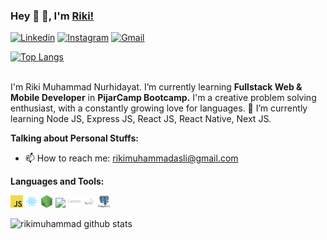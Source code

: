 <!-- ### Hi there 👋 -->

### Hey 👋 🏽, I'm [Riki!](https://github.com/rikimuhammadasli021299)

[![Linkedin](https://img.shields.io/badge/-LinkedIn-blue?style=flat&logo=Linkedin&logoColor=white)](www.linkedin.com/in/rikinurhidayat)
[![Instagram](https://img.shields.io/badge/-Instagram-c13584?style=flat&labelColor=c13584&logo=instagram&logoColor=white)](https://www.instagram.com/nurhidayat.riki/)
[![Gmail](https://img.shields.io/badge/-Gmail-c14438?style=flat&logo=Gmail&logoColor=white)](mailto:rikimuhammadasli@gmail.com)

[![Top Langs](https://github-readme-stats.vercel.app/api/top-langs/?username=rikimuhammadasli021299&layout=compact)](https://github.com/anuraghazra/github-readme-stats)
<br />
<br />

I'm Riki Muhammad Nurhidayat. I’m currently learning <b>Fullstack Web & Mobile Developer</b> in <b>PijarCamp Bootcamp.</b> I'm a creative problem solving enthusiast, with a constantly growing love for languages.
🌱 I’m currently learning Node JS, Express JS, React JS, React Native, Next JS.

**Talking about Personal Stuffs:**

- 📫 How to reach me: rikimuhammadasli@gmail.com

**Languages and Tools:**

<code><img height="20" src="https://raw.githubusercontent.com/github/explore/80688e429a7d4ef2fca1e82350fe8e3517d3494d/topics/javascript/javascript.png"></code>
<code><img height="20" src="https://raw.githubusercontent.com/github/explore/80688e429a7d4ef2fca1e82350fe8e3517d3494d/topics/react/react.png"></code>
<code><img height="20" src="https://raw.githubusercontent.com/github/explore/80688e429a7d4ef2fca1e82350fe8e3517d3494d/topics/nodejs/nodejs.png"></code>
<code><img height="20" src="https://cdn.worldvectorlogo.com/logos/nextjs-2.svg"></code>
<code><img height="20" src="https://raw.githubusercontent.com/github/explore/80688e429a7d4ef2fca1e82350fe8e3517d3494d/topics/express/express.png"></code>
<code><img height="20" src="https://raw.githubusercontent.com/github/explore/80688e429a7d4ef2fca1e82350fe8e3517d3494d/topics/mysql/mysql.png"></code>
<code><img height="20" src="https://raw.githubusercontent.com/devicons/devicon/master/icons/postgresql/postgresql-original-wordmark.svg"></code>

![rikimuhammad github stats](https://github-readme-stats.vercel.app/api?username=rikimuhammadasli021299&show_icons=true&theme=tokyonight)
